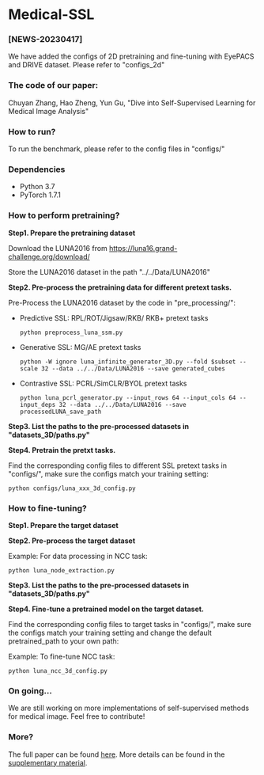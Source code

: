 # Medical-SSL

### [NEWS-20230417]
We have added the configs of 2D pretraining and fine-tuning with EyePACS and DRIVE dataset. Please refer to "configs_2d"

### The code of our paper: 

Chuyan Zhang, Hao Zheng, Yun Gu, "Dive into Self-Supervised Learning for Medical Image Analysis"

### How to run?
To run the benchmark, please refer to the config files in "configs/"

### Dependencies
*	Python 3.7
*	PyTorch 1.7.1

### How to perform pretraining?

**Step1. Prepare the pretraining dataset** 

Download the LUNA2016 from https://luna16.grand-challenge.org/download/

Store the LUNA2016 dataset in the path "../../Data/LUNA2016"

**Step2. Pre-process the pretraining data for different pretext tasks.** 

Pre-Process the LUNA2016 dataset by the code in "pre_processing/":

* Predictive SSL: RPL/ROT/Jigsaw/RKB/ RKB+ pretext tasks
  
  ```python preprocess_luna_ssm.py```

*  Generative SSL: MG/AE pretext tasks
  
    ```python -W ignore luna_infinite_generator_3D.py --fold $subset --scale 32 --data ../../Data/LUNA2016 --save generated_cubes```
   
*   Contrastive SSL: PCRL/SimCLR/BYOL pretext tasks
  
    ```python luna_pcrl_generator.py --input_rows 64 --input_cols 64 --input_deps 32 --data ../../Data/LUNA2016 --save processedLUNA_save_path```

**Step3. List the paths to the pre-processed datasets in "datasets_3D/paths.py"** 

**Step4. Pretrain the pretxt tasks.** 

Find the corresponding config files to different SSL pretext tasks in "configs/", make sure the configs match your training setting:

 ```python configs/luna_xxx_3d_config.py```


### How to fine-tuning?

**Step1. Prepare the target dataset** 

**Step2. Pre-process the target dataset** 

Example: For data processing in NCC task:

 ```python luna_node_extraction.py```

**Step3. List the paths to the pre-processed datasets in "datasets_3D/paths.py"** 

**Step4. Fine-tune a pretrained model on the target dataset.** 

Find the corresponding config files to target tasks in "configs/", make sure the configs match your training setting and change the default pretrained_path to your own path:

Example: To fine-tune NCC task:

 ```python luna_ncc_3d_config.py```
 
### On going...
We are still working on more implementations of self-supervised methods for medical image. Feel free to contribute!

### More?
The full paper can be found [here](https://arxiv.org/pdf/2209.12157). More details can be found in the [supplementary material](appendix.pdf).






